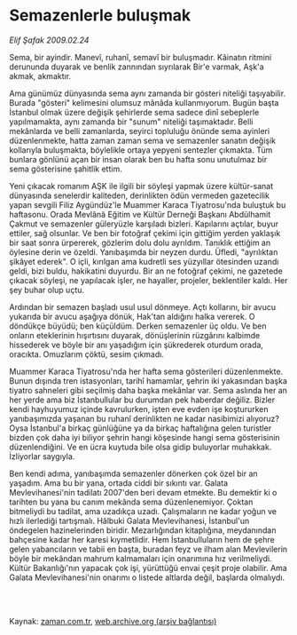 # Semazenlerle buluşmak

*Elif Şafak 2009.02.24*

<td class="columnist-detail">
<p>Sema, bir ayindir. Manevî, ruhanî, semavî bir buluşmadır. Kâinatın ritmini derununda duyarak ve benlik zannından sıyrılarak Bir'e varmak, Aşk'a akmak, akmaktır.</p>
<p>
<div id="haberMetinDiv">
<p> Ama günümüz dünyasında sema aynı zamanda bir gösteri niteliği taşıyabilir. Burada "gösteri" kelimesini olumsuz mânâda kullanmıyorum. Bugün başta İstanbul olmak üzere değişik şehirlerde sema sadece dinî sebeplerle yapılmamakta, aynı zamanda bir "sunum" niteliği taşımaktadır. Belli mekânlarda ve belli zamanlarda, seyirci topluluğu önünde sema ayinleri düzenlenmekte, hatta zaman zaman sema ve semazenler sanatın değişik kollarıyla buluşmakta, böylelikle ortaya yepyeni sentezler çıkmakta. Tüm bunlara gönlünü açan bir insan olarak ben bu hafta sonu unutulmaz bir sema gösterisine şahitlik ettim.
<p> Yeni çıkacak romanım AŞK ile ilgili bir söyleşi yapmak üzere kültür-sanat dünyasında senelerdir kaliteden, derinlikten ödün vermeden gazetecilik yapan sevgili Filiz Aygündüz'le Muammer Karaca Tiyatrosu'nda buluştuk bu haftasonu. Orada Mevlânâ Eğitim ve Kültür Derneği Başkanı Abdülhamit Çakmut ve semazenler güleryüzle karşıladı bizleri. Kapılarını açtılar, buyur ettiler, sağ olsunlar. Ve ben bir fotoğraf çekimi için gittiğim yerden yaklaşık bir saat sonra ürpererek, gözlerim dolu dolu ayrıldım. Tanıklık ettiğim an öylesine derin ve özeldi. Yanıbaşımda bir neyzen durdu. Üfledi, "ayrılıktan şikâyet ederek". O içli, kırılgan ama kudretli ses yüzyıllar ötesinden uzandı geldi, bizi buldu, hakikatini duyurdu. Bir an ne fotoğraf çekimi, ne gazetede çıkacak söyleşi, ne yapılacak işler, ne hayaller, projeler, beklentiler kaldı. Her şey buhar olup uçtu.
<p> Ardından bir semazen başladı usul usul dönmeye. Açtı kollarını, bir avucu yukarıda bir avucu aşağıya dönük, Hak'tan aldığını halka vererek. O döndükçe büyüdü; ben küçüldüm. Derken semazenler üç oldu. Ve ben onların eteklerinin hışırtısını duyarak, dönüşlerinin rüzgârını kalbimde hissederek ve böyle bir anı yaşadığım için şükrederek oturdum orada, oracıkta. Omuzlarım çöktü, sesim çıkmadı. 
<p> Muammer Karaca Tiyatrosu'nda her hafta sema gösterileri düzenlenmekte. Bunun dışında tren istasyonları, tarihî hamamlar, şehrin iki yakasından başka tiyatro sahneleri gibi seçilmiş daha başka mekânlar var. Sema aslında her an her yerde ama biz İstanbullular bu durumdan pek haberdar değiliz. Bizler kendi hayhuyumuz içinde kavrulurken, işten eve evden işe koştururken yanıbaşımızda yaşanan bu ruhanî derinlikten ne kadar nasibimizi alıyoruz? Oysa İstanbul'a birkaç günlüğüne ya da birkaç haftalığına gelen turistler bizden çok daha iyi biliyor şehrin hangi köşesinde hangi sema gösterisinin düzenlendiğini. Ve en ücra kuytuda bile olsa gidip buluyorlar muhakkak. İzliyorlar saygıyla.
<p> Ben kendi adıma, yanıbaşımda semazenler dönerken çok özel bir an yaşadım. Ama bu bir yana, ortada ciddi bir sıkıntı var. Galata Mevlevihanesi'nin tadilatı 2007'den beri devam etmekte. Bu demektir ki o tarihten bu yana bu canım mekânda sema düzenlenemiyor. Çoktan bitmeliydi bu tadilat, ama uzadıkça uzadı. Çalışmaların ne kadar yoğun ve hızlı ilerlediği tartışmalı. Hâlbuki Galata Mevlevihanesi, İstanbul'un öndegelen hazinelerinden biridir. Mezarlığından kitaplığına, meydanından bahçesine kadar her karesi kıymetlidir. Hem İstanbulluların hem de şehre gelen yabancıların ve tabii en başta, buradan feyz ve ilham alan Mevlevilerin böyle bir mekândan mahrum kalmamaları için onarımına hız verilmeliydi. Kültür Bakanlığı'nın yapacak çok işi, yürüttüğü envai çeşit proje olabilir. Ama Galata Mevlevihanesi'nin onarımı o listede altlarda değil, başlarda olmalıydı.</p></p></p></p></p></div>
</p>


<p><br>
		 </br></p></td>

Kaynak: [zaman.com.tr](http://zaman.com.tr/yazar.do?yazino=818593), [web.archive.org (arşiv bağlantısı)](http://web.archive.org/web/20120125233532/http://www.zaman.com.tr:80/yazar.do?yazino=818593)
